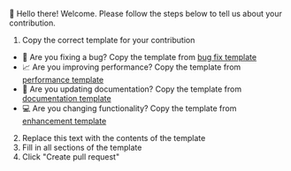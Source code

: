👋 Hello there! Welcome. Please follow the steps below to tell us about your contribution.

1. Copy the correct template for your contribution
  - 🐛 Are you fixing a bug? Copy the template from [bug fix template](https://github.com/AEduardo-dev/Sqlite3Utils/tree/main/.github/PULL_REQUEST_TEMPLATE/bugfix_pull_request.md)
  - 📈 Are you improving performance? Copy the template from [performance template](https://github.com/AEduardo-dev/Sqlite3Utils/tree/main/.github/PULL_REQUEST_TEMPLATE/performance_pull_request.md)
  - 📝 Are you updating documentation? Copy the template from [documentation template](https://github.com/AEduardo-dev/Sqlite3Utils/tree/main/.github/PULL_REQUEST_TEMPLATE/docs_pull_request.md)
  - 💻 Are you changing functionality? Copy the template from [enhancement template](https://github.com/AEduardo-dev/Sqlite3Utils/tree/main/.github/PULL_REQUEST_TEMPLATE/feature_pull_request.md)
2. Replace this text with the contents of the template
3. Fill in all sections of the template
4. Click "Create pull request"
